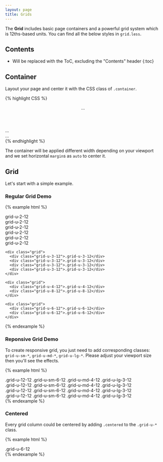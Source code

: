 ```yaml
---
layout: page
title: Grids
---
```


The **Grid** includes basic page containers and a powerful grid system which is 12ths-based units. You can find all the below styles in `grid.less`.

## Contents

* Will be replaced with the ToC, excluding the "Contents" header
{:toc}

## Container

Layout your page and center it with the CSS class of `.container`.

{% highlight CSS %}
<div class="container">
  <header>...</header>
  <div class='main'>...</div>
  <footer>...</footer>
</div>
{% endhighlight %}

The container will be applied different width depending on your viewport and we set horizontal `margin`s as `auto` to center it.

## Grid

Let's start with a simple example. 

### Regular Grid Demo

{% example html %}
<div class="grid-example">
  <div class="container">
    <div class="grid">
      <div class="grid-u-2-12">grid-u-2-12</div>
      <div class="grid-u-2-12">grid-u-2-12</div>
      <div class="grid-u-2-12">grid-u-2-12</div>
      <div class="grid-u-2-12">grid-u-2-12</div>
      <div class="grid-u-2-12">grid-u-2-12</div>
      <div class="grid-u-2-12">grid-u-2-12</div>
    </div>

    <div class="grid">
      <div class="grid-u-3-12">.grid-u-3-12</div>
      <div class="grid-u-3-12">.grid-u-3-12</div>
      <div class="grid-u-3-12">.grid-u-3-12</div>
      <div class="grid-u-3-12">.grid-u-3-12</div>
    </div>

    <div class="grid">
      <div class="grid-u-4-12">.grid-u-4-12</div>
      <div class="grid-u-8-12">.grid-u-8-12</div>
    </div>

    <div class="grid">
      <div class="grid-u-6-12">.grid-u-6-12</div>
      <div class="grid-u-6-12">.grid-u-6-12</div>
    </div>
  </div>
</div>
{% endexample %}

### Reponsive Grid Demo

To create responsive grid, you just need to add corresponding classes: `grid-u-sm-*`, `grid-u-md-*`, `grid-u-lg-*`. Please adjust your viewport size then you'll see the effects.

{% example html %}
<div class="grid-example">
  <div class="container">
    <div class="grid">
      <div class="grid-u-12-12 grid-u-sm-6-12 grid-u-md-4-12 grid-u-lg-3-12">
        .grid-u-12-12 .grid-u-sm-6-12 .grid-u-md-4-12 .grid-u-lg-3-12
      </div>
      <div class="grid-u-12-12 grid-u-sm-6-12 grid-u-md-4-12 grid-u-lg-3-12">
        .grid-u-12-12 .grid-u-sm-6-12 .grid-u-md-4-12 .grid-u-lg-3-12
      </div>
      <div class="grid-u-12-12 grid-u-sm-6-12 grid-u-md-4-12 grid-u-lg-3-12">
        .grid-u-12-12 .grid-u-sm-6-12 .grid-u-md-4-12 .grid-u-lg-3-12
      </div>
      <div class="grid-u-12-12 grid-u-sm-6-12 grid-u-md-4-12 grid-u-lg-3-12">
        .grid-u-12-12 .grid-u-sm-6-12 .grid-u-md-4-12 .grid-u-lg-3-12
      </div>
    </div>
  </div>
</div>
{% endexample %}

### Centered

Every grid column could be centered by adding `.centered` to the `.grid-u-*` class.

{% example html %}
<div class="grid-example">
  <div class="grid">
    <div class="grid-u-6-12 centered">.grid-u-6-12</div>
  </div>
</div>
{% endexample %}
